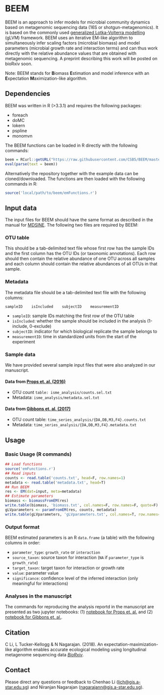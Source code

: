 # BEEM
BEEM is an approach to infer models for microbial community dynamics based on metagenomic sequencing data (16S or shotgun-metagenomics). It is based on the commonly used [generalized Lotka-Volterra modelling](https://en.wikipedia.org/wiki/Generalized_Lotka–Volterra_equation) (gLVM) framework. BEEM uses an iterative EM-like algorithm to simultaneously infer scaling factors (microbial biomass) and model parameters (microbial growth rate and interaction terms) and can thus work directly with the relative abundance values that are obtained with metagenomic sequencing. A preprint describing this work will be posted on bioRxiv soon.

Note: BEEM stands for **B**iomass **E**stimation and model inference with an **E**xpectation **M**aximization-like algorithm. 

## Dependencies

BEEM was written in R (>3.3.1) and requires the following packages: 
 - foreach
 - doMC
 - lokern
 - pspline
 - monomvn

The BEEM functions can be loaded in R directly with the following commands:

```r
beem = RCurl::getURL("https://raw.githubusercontent.com/CSB5/BEEM/master/emFunctions.r", ssl.verifypeer = FALSE)
eval(parse(text = beem))
```

Alternatively the repository together with the example data can be cloned/downloaded. The functions are then loaded with the following commands in R:

```r
source('local/path/to/beem/emFunctions.r')
```

## Input data

The input files for BEEM should have the same format as described in the manual for [MDSINE](https://bitbucket.org/MDSINE/mdsine/). The following two files are required by BEEM:

### OTU table

This should be a tab-delimited text file whose first row has the sample IDs and the first column has the OTU IDs (or taxonomic annotations). Each row should then contain the relative abundance of one OTU across all samples and each column should contain the relative abundances of all OTUs in that sample. 

### Metadata

The metadata file should be a tab-delimited text file with the following columns:
```
sampleID    isIncluded    subjectID    measurementID
```
 - `sampleID`: sample IDs matching the first row of the OTU table
 - `isIncluded`: whether the sample should be included in the analysis (1-include, 0-exclude)
 - `subjectID`: indicator for which biological replicate the sample belongs to
 - `measurementID`: time in standardized units from the start of the experiment

### Sample data

We have provided several sample input files that were also analyzed in our manuscript.

#### Data from [Props et. al. (2016)](https://www.nature.com/articles/ismej2016117)

 - OTU count `table: isme_analysis/counts.sel.txt`
 - Metadata: `isme_analysis/metadata.sel.txt`

#### Data from [Gibbons et. al. (2017)](http://journals.plos.org/ploscompbiol/article?id=10.1371/journal.pcbi.1005364)

 - OTU count table: `time_series_analysis/{DA,DB,M3,F4}.counts.txt`
 - Metadata: `time_series_analysis/{DA,DB,M3,F4}.metadata.txt`

## Usage

### Basic Usage (R commands)

```r
## Load functions
source('emFunctions.r')
## Read inputs
counts <- read.table('counts.txt', head=F, row.names=1)
metadata <- read.table('metadata.txt', head=T)
## Run BEEM
res <- EM(dat=input, meta=metadata)
## Estimate parameters
biomass <- biomassFromEM(res)
write.table(biomass, 'biomass.txt', col.names=F, row.names=F, quote=F)
gLVparameters <- paramFromEM(res, counts, metadata)
write.table(gLVparameters, 'gLVparameters.txt', col.names=T, row.names=F, sep='\t' , quote=F)
```
### Output format

BEEM estimated parameters is an R `data.frame` (a table) with the following columns in order:
 
 - `parameter_type`: `growth_rate` or `interaction`
 - `source_taxon`: source taxon for interaction (`NA` if `parameter_type` is `growth_rate`)
 - `target_taxon`: target taxon for interaction or growth rate
 - `value`: parameter value 
 - `significance`: confidence level of the inferred interaction (only meaningful for interactions)
 
### Analyses in the manuscript

The commands for reproducing the analysis reportd in the manuscript are presented as two jupyter notebooks: (1) [notebook for Props et. al.](https://github.com/CSB5/BEEM/blob/master/isme.ipynb) and (2) [notebook for Gibbons et. al.](https://github.com/CSB5/BEEM/blob/master/time_series_meta.ipynb).

## Citation
C Li, L Tucker-Kellogg & N Nagarajan. (2018). An expectation-maximization-like algorithm enables accurate ecological modeling using longitudinal metagenome sequencing data [*BioRxiv*](https://www.biorxiv.org/content/early/2018/07/17/288803).

## Contact
Please direct any questions or feedback to Chenhao Li (lich@gis.a-star.edu.sg) and Niranjan Nagarajan (nagarajann@gis.a-star.edu.sg).
